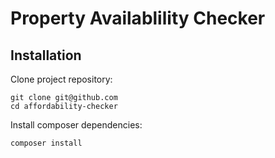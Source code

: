 # Property Availablility Checker

## Installation

Clone project repository:

```
git clone git@github.com
cd affordability-checker
```

Install composer dependencies:

```
composer install
```
